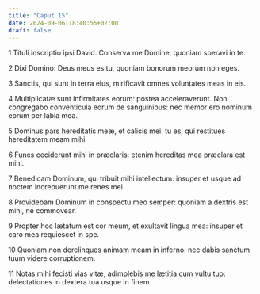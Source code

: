 ```yaml
---
title: "Caput 15"
date: 2024-09-06T18:40:55+02:00
draft: false
---
```




1 Tituli inscriptio ipsi David. Conserva me Domine, quoniam speravi in te.

2 Dixi Domino: Deus meus es tu, quoniam bonorum meorum non eges.

3 Sanctis, qui sunt in terra eius, mirificavit omnes voluntates meas in eis.

4 Multiplicatæ sunt infirmitates eorum: postea acceleraverunt. Non congregabo conventicula eorum de sanguinibus: nec memor ero nominum eorum per labia mea.

5 Dominus pars hereditatis meæ, et calicis mei: tu es, qui restitues hereditatem meam mihi.

6 Funes ceciderunt mihi in præclaris: etenim hereditas mea præclara est mihi.

7 Benedicam Dominum, qui tribuit mihi intellectum: insuper et usque ad noctem increpuerunt me renes mei.

8 Providebam Dominum in conspectu meo semper: quoniam a dextris est mihi, ne commovear.

9 Propter hoc lætatum est cor meum, et exultavit lingua mea: insuper et caro mea requiescet in spe.

10 Quoniam non derelinques animam meam in inferno: nec dabis sanctum tuum videre corruptionem.

11 Notas mihi fecisti vias vitæ, adimplebis me lætitia cum vultu tuo: delectationes in dextera tua usque in finem.

